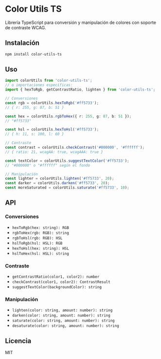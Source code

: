 # Color Utils TS

Librería TypeScript para conversión y manipulación de colores con soporte de contraste WCAG.

## Instalación

```bash
npm install color-utils-ts
```

## Uso

```typescript
import colorUtils from 'color-utils-ts';
// o importaciones específicas:
import { hexToRgb, getContrastRatio, lighten } from 'color-utils-ts';

// Conversiones
const rgb = colorUtils.hexToRgb('#ff5733');
// { r: 255, g: 87, b: 51 }

const hex = colorUtils.rgbToHex({ r: 255, g: 87, b: 51 });
// "#ff5733"

const hsl = colorUtils.hexToHsl('#ff5733');
// { h: 11, s: 100, l: 60 }

// Contraste
const contrast = colorUtils.checkContrast('#000000', '#ffffff');
// { ratio: 21, wcagAA: true, wcagAAA: true }

const textColor = colorUtils.suggestTextColor('#ff5733');
// "#000000" o "#ffffff" según el fondo

// Manipulación
const lighter = colorUtils.lighten('#ff5733', 20);
const darker = colorUtils.darken('#ff5733', 20);
const moreSaturated = colorUtils.saturate('#ff5733', 10);
```

## API

### Conversiones
- `hexToRgb(hex: string): RGB`
- `rgbToHex(rgb: RGB): string`
- `rgbToHsl(rgb: RGB): HSL`
- `hslToRgb(hsl: HSL): RGB`
- `hexToHsl(hex: string): HSL`
- `hslToHex(hsl: HSL): string`

### Contraste
- `getContrastRatio(color1, color2): number`
- `checkContrast(color1, color2): ContrastResult`
- `suggestTextColor(backgroundColor): string`

### Manipulación
- `lighten(color: string, amount: number): string`
- `darken(color: string, amount: number): string`
- `saturate(color: string, amount: number): string`
- `desaturate(color: string, amount: number): string`

## Licencia

MIT